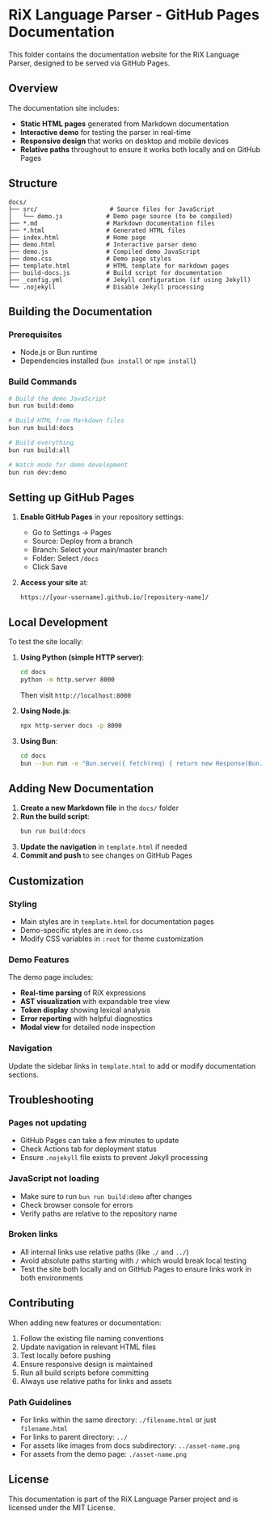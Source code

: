 # RiX Language Parser - GitHub Pages Documentation

This folder contains the documentation website for the RiX Language Parser, designed to be served via GitHub Pages.

## Overview

The documentation site includes:
- **Static HTML pages** generated from Markdown documentation
- **Interactive demo** for testing the parser in real-time
- **Responsive design** that works on desktop and mobile devices
- **Relative paths** throughout to ensure it works both locally and on GitHub Pages

## Structure

```
docs/
├── src/                    # Source files for JavaScript
│   └── demo.js            # Demo page source (to be compiled)
├── *.md                   # Markdown documentation files
├── *.html                 # Generated HTML files
├── index.html             # Home page
├── demo.html              # Interactive parser demo
├── demo.js                # Compiled demo JavaScript
├── demo.css               # Demo page styles
├── template.html          # HTML template for markdown pages
├── build-docs.js          # Build script for documentation
├── _config.yml            # Jekyll configuration (if using Jekyll)
└── .nojekyll              # Disable Jekyll processing
```

## Building the Documentation

### Prerequisites
- Node.js or Bun runtime
- Dependencies installed (`bun install` or `npm install`)

### Build Commands

```bash
# Build the demo JavaScript
bun run build:demo

# Build HTML from Markdown files
bun run build:docs

# Build everything
bun run build:all

# Watch mode for demo development
bun run dev:demo
```

## Setting up GitHub Pages

1. **Enable GitHub Pages** in your repository settings:
   - Go to Settings → Pages
   - Source: Deploy from a branch
   - Branch: Select your main/master branch
   - Folder: Select `/docs`
   - Click Save

2. **Access your site** at:
   ```
   https://[your-username].github.io/[repository-name]/
   ```

## Local Development

To test the site locally:

1. **Using Python (simple HTTP server)**:
   ```bash
   cd docs
   python -m http.server 8000
   ```
   Then visit `http://localhost:8000`

2. **Using Node.js**:
   ```bash
   npx http-server docs -p 8000
   ```

3. **Using Bun**:
   ```bash
   cd docs
   bun --bun run -e "Bun.serve({ fetch(req) { return new Response(Bun.file(new URL(req.url).pathname.slice(1) || 'index.html')); }, port: 8000 })"
   ```

## Adding New Documentation

1. **Create a new Markdown file** in the `docs/` folder
2. **Run the build script**:
   ```bash
   bun run build:docs
   ```
3. **Update the navigation** in `template.html` if needed
4. **Commit and push** to see changes on GitHub Pages

## Customization

### Styling
- Main styles are in `template.html` for documentation pages
- Demo-specific styles are in `demo.css`
- Modify CSS variables in `:root` for theme customization

### Demo Features
The demo page includes:
- **Real-time parsing** of RiX expressions
- **AST visualization** with expandable tree view
- **Token display** showing lexical analysis
- **Error reporting** with helpful diagnostics
- **Modal view** for detailed node inspection

### Navigation
Update the sidebar links in `template.html` to add or modify documentation sections.

## Troubleshooting

### Pages not updating
- GitHub Pages can take a few minutes to update
- Check Actions tab for deployment status
- Ensure `.nojekyll` file exists to prevent Jekyll processing

### JavaScript not loading
- Make sure to run `bun run build:demo` after changes
- Check browser console for errors
- Verify paths are relative to the repository name

### Broken links
- All internal links use relative paths (like `./` and `../`)
- Avoid absolute paths starting with `/` which would break local testing
- Test the site both locally and on GitHub Pages to ensure links work in both environments

## Contributing

When adding new features or documentation:
1. Follow the existing file naming conventions
2. Update navigation in relevant HTML files
3. Test locally before pushing
4. Ensure responsive design is maintained
5. Run all build scripts before committing
6. Always use relative paths for links and assets

### Path Guidelines

- For links within the same directory: `./filename.html` or just `filename.html`
- For links to parent directory: `../`
- For assets like images from docs subdirectory: `../asset-name.png`
- For assets from the demo page: `./asset-name.png`

## License

This documentation is part of the RiX Language Parser project and is licensed under the MIT License.
